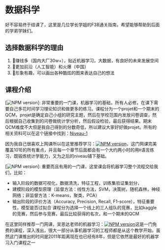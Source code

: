 # 数据科学
好不容易终于结课了，这里是几位学长学姐的F3B通关指南，希望能够帮助到后面的学弟学妹们。
## 选择数据科学的理由
1. 🎁赚钱多（国内大厂30w+），贴近机器学习，大数据，有良好的未来发展空间
2. 💪更加前沿（人工智能）和火爆（中国）
3. 🌈形象有趣，可以画出各种酷炫的图来表达自己的想法
## 课程介绍
[![NPM version](https://img.shields.io/badge/Niveau--1-%E7%BB%9F%E8%AE%A1%E5%AD%A6-red.svg)]: 非常重要的一门课，机器学习的基础，所有人必修，在课下需要自己多花时间学习理论知识和做更多的练习。课程分为一个projet和一个期末的QCM，projet是确定自己小组的研究主题，然后在学校范围内发放问卷调查，然后根据自己收集到的问卷做统计学分析，然后假设检验，最后获得结果。期末QCM难度不大但是我自己得到的分数奇低，所以建议大家好好做projet。所有的相关资料可以在这个链接中找到：[Niveau-1](https://drive.google.com/drive/folders/1XSCo7Fqw8HM3oKVUPqPCtO3di1MLwh82?usp=sharing)

因为我自己很喜欢上网课所以在这里推荐学习：[![NPM version](https://img.shields.io/badge/cousera-Statistic%20with%20R-blue.svg)](https://www.coursera.org/specializations/statistics)，这门网课完美覆盖101E的所有重点，并且每一个章节后面都会有一个大约两小时的用`R`语言练习，既锻炼统计学能力，又为之后的niveau铺下基础。

[![NPM version](https://img.shields.io/badge/Niveau--2-%E6%95%B0%E6%8D%AE%E6%8C%96%E6%8E%98-red.svg)]: 重要而且有用的一门课，这堂课会将机器学习整个流程交给我们，比如：
* 输入阶段的数据可视化，数据清洗，特征工程，训练集验证集划分，
* 建模阶段的模型原理（监督方法：线性方法，SVM，决策树，随机森林，神经网络；非监督方法：K-means，聚类，PCA）
* 输出阶段的评价方法（Accuracy, Precision, Recall, F1-score），特征重要性，模型是否过拟合
课程分为选择一个线上的三人组队的竞赛，比如kaggle的竞赛，然后参与竞赛，最后比较获得的名次，和一个期末的QCM

在这里同样推荐一门网课，吴恩达老师的机器学习：[![NPM version](https://img.shields.io/badge/cousera-Machine%20Learning-blue.svg)](https://www.coursera.org/learn/machine-learning)这是一门免费的课程，深入浅出，很大一部分从事机器学习的工程师都是从这个教学开始，虽然这门课推出的时间是2011年距离现在也已经有8年，但是它依然是最好的机器学习入门课程之一
